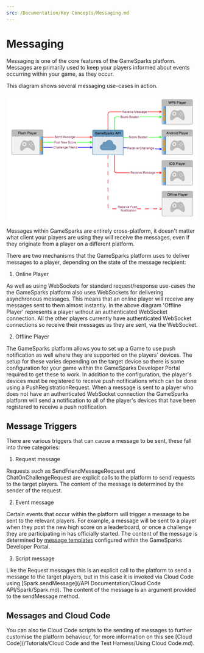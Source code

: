 ```yaml
---
src: /Documentation/Key Concepts/Messaging.md
---
```


# Messaging

Messaging is one of the core features of the GameSparks platform. Messages are primarily used to keep your players informed about events occurring within your game, as they occur.

This diagram shows several messaging use-cases in action.

![](img/Messaging/1.png)

Messages within GameSparks are entirely cross-platform, it doesn't matter what client your players are using they will receive the messages, even if they originate from a player on a different platform.

There are two mechanisms that the GameSparks platform uses to deliver messages to a player, depending on the state of the message recipient:

1. Online Player

As well as using WebSockets for standard request/response use-cases the the GameSparks platform also uses WebSockets for delivering asynchronous messages. This means that an online player will receive any messages sent to them almost instantly. In the above diagram 'Offline Player' represents a player without an authenticated WebSocket connection. All the other players currently have authenticated WebSocket connections so receive their messages as they are sent, via the WebSocket.

2. Offline Player

The GameSparks platform allows you to set up a Game to use push notification as well where they are supported on the players' devices. The setup for these varies depending on the target device so there is some configuration for your game within the GameSparks Developer Portal required to get these to work. In addition to the configuration, the player's devices must be registered to receive push notifications which can be done using a PushRegistrationRequest. When a message is sent to a player who does not have an authenticated WebSocket connection the GameSparks platform will send a notification to all of the player's devices that have been registered to receive a push notification.

## Message Triggers

There are various triggers that can cause a message to be sent, these fall into three categories:

1. Request message

Requests such as SendFriendMessageRequest and ChatOnChallengeRequest are explicit calls to the platform to send requests to the target players. The content of the message is determined by the sender of the request.

2. Event message

Certain events that occur within the platform will trigger a message to be sent to the relevant players. For example, a message will be sent to a player when they post the new high score on a leaderboard, or once a challenge they are participating in has officially started. The content of the message is determined by [message templates](/Documentation/Configurator/Messages.md) configured within the GameSparks Developer Portal.

3. Script message

Like the Request messages this is an explicit call to the platform to send a message to the target players, but in this case it is invoked via Cloud Code using [Spark.sendMessage](/API Documentation/Cloud Code API/Spark/Spark.md). The content of the message is an argument provided to the sendMessage method.

## Messages and Cloud Code

You can also tie Cloud Code scripts to the sending of messages to further customise the platform behaviour, for more information on this see [Cloud Code](/Tutorials/Cloud Code and the Test Harness/Using Cloud Code.md).
